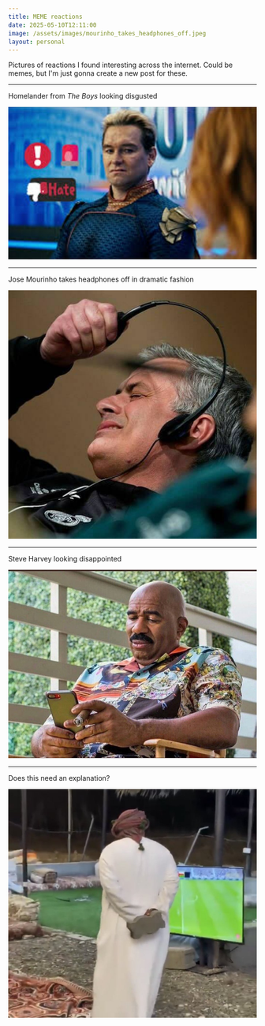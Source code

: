 ```yaml
---
title: MEME reactions
date: 2025-05-10T12:11:00
image: /assets/images/mourinho_takes_headphones_off.jpeg
layout: personal
---
```

Pictures of reactions I found interesting across the internet. Could be memes, but I'm just gonna create a new post for these.

---

Homelander from _The Boys_ looking disgusted

![Homelander from The Boys looking disgusted](/assets/images/homelander_disgusted.jpeg "Homelander from The Boys looking disgusted")

---

Jose Mourinho takes headphones off in dramatic fashion

![Jose Mourinho takes headphones off in dramatic fashion](/assets/images/mourinho_takes_headphones_off.jpeg "Jose Mourinho takes headphones off in dramatic fashion")

---

Steve Harvey looking disappointed

![Steve Harvey looking disappointed](/assets/images/steve%20harvey_disappointed.jpeg "Steve Harvey looking disappointed")

---

Does this need an explanation?

![Does this need an explanation?](/assets/images/20250510-122006.png "Does this need an explanation?")
